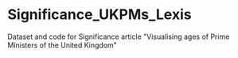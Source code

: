 # Significance_UKPMs_Lexis
Dataset and code for Significance article "Visualising ages of Prime Ministers of the United Kingdom"
